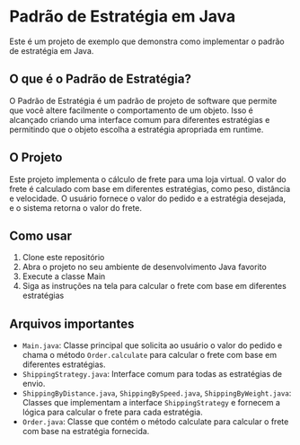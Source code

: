 # Padrão de Estratégia em Java

Este é um projeto de exemplo que demonstra como implementar o padrão de estratégia em Java.

## O que é o Padrão de Estratégia?

O Padrão de Estratégia é um padrão de projeto de software que permite que você altere facilmente o comportamento de um objeto. Isso é alcançado criando uma interface comum para diferentes estratégias e permitindo que o objeto escolha a estratégia apropriada em runtime.

## O Projeto

Este projeto implementa o cálculo de frete para uma loja virtual. O valor do frete é calculado com base em diferentes estratégias, como peso, distância e velocidade. O usuário fornece o valor do pedido e a estratégia desejada, e o sistema retorna o valor do frete.

## Como usar

1. Clone este repositório
2. Abra o projeto no seu ambiente de desenvolvimento Java favorito
3. Execute a classe Main
4. Siga as instruções na tela para calcular o frete com base em diferentes estratégias

## Arquivos importantes

* `Main.java`: Classe principal que solicita ao usuário o valor do pedido e chama o método `Order.calculate` para calcular o frete com base em diferentes estratégias.
* `ShippingStrategy.java`: Interface comum para todas as estratégias de envio.
* `ShippingByDistance.java`, `ShippingBySpeed.java`, `ShippingByWeight.java`: Classes que implementam a interface `ShippingStrategy` e fornecem a lógica para calcular o frete para cada estratégia.
* `Order.java`: Classe que contém o método calculate para calcular o frete com base na estratégia fornecida.